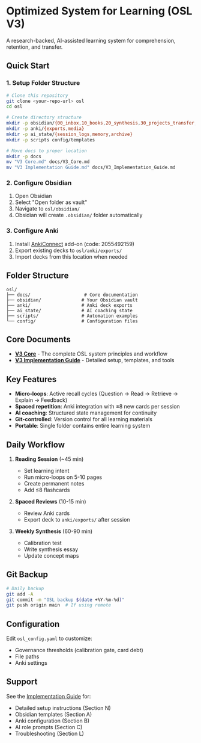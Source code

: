 # Optimized System for Learning (OSL V3)

A research-backed, AI-assisted learning system for comprehension, retention, and transfer.

## Quick Start

### 1. Setup Folder Structure

```bash
# Clone this repository
git clone <your-repo-url> osl
cd osl

# Create directory structure
mkdir -p obsidian/{00_inbox,10_books,20_synthesis,30_projects_transfer,90_templates}
mkdir -p anki/{exports,media}
mkdir -p ai_state/{session_logs,memory,archive}
mkdir -p scripts config/templates

# Move docs to proper location
mkdir -p docs
mv "V3 Core.md" docs/V3_Core.md
mv "V3 Implementation Guide.md" docs/V3_Implementation_Guide.md
```

### 2. Configure Obsidian

1. Open Obsidian
2. Select "Open folder as vault"
3. Navigate to `osl/obsidian/`
4. Obsidian will create `.obsidian/` folder automatically

### 3. Configure Anki

1. Install [AnkiConnect](https://ankiweb.net/shared/info/2055492159) add-on (code: 2055492159)
2. Export existing decks to `osl/anki/exports/`
3. Import decks from this location when needed

## Folder Structure

```
osl/
├── docs/                    # Core documentation
├── obsidian/               # Your Obsidian vault
├── anki/                   # Anki deck exports
├── ai_state/               # AI coaching state
├── scripts/                # Automation examples
└── config/                 # Configuration files
```

## Core Documents

- **[V3 Core](docs/V3_Core.md)** - The complete OSL system principles and workflow
- **[V3 Implementation Guide](docs/V3_Implementation_Guide.md)** - Detailed setup, templates, and tools

## Key Features

- **Micro-loops**: Active recall cycles (Question → Read → Retrieve → Explain → Feedback)
- **Spaced repetition**: Anki integration with ≤8 new cards per session
- **AI coaching**: Structured state management for continuity
- **Git-controlled**: Version control for all learning materials
- **Portable**: Single folder contains entire learning system

## Daily Workflow

1. **Reading Session** (~45 min)
   - Set learning intent
   - Run micro-loops on 5-10 pages
   - Create permanent notes
   - Add ≤8 flashcards

2. **Spaced Reviews** (10-15 min)
   - Review Anki cards
   - Export deck to `anki/exports/` after session

3. **Weekly Synthesis** (60-90 min)
   - Calibration test
   - Write synthesis essay
   - Update concept maps

## Git Backup

```bash
# Daily backup
git add -A
git commit -m "OSL backup $(date +%Y-%m-%d)"
git push origin main  # If using remote
```

## Configuration

Edit `osl_config.yaml` to customize:
- Governance thresholds (calibration gate, card debt)
- File paths
- Anki settings

## Support

See the [Implementation Guide](docs/V3_Implementation_Guide.md) for:
- Detailed setup instructions (Section N)
- Obsidian templates (Section A)
- Anki configuration (Section B)
- AI role prompts (Section C)
- Troubleshooting (Section L)